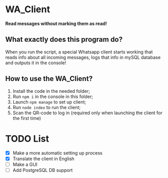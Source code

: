 # WA_Client
<b>Read messages without marking them as read!</b>
<h2>What exactly does this program do?</h2>
<p>When you run the script, a special Whatsapp client starts working that reads info about all incoming messages, logs that info in mySQL database and outputs it in the console!</p>
<h2>How to use the WA_Client?</h2>

 1. Install the code in the needed folder;
 2. Run `npm i` in the console in this folder;
 3. Launch `npm manage` to set up client;
 4. Run `node index` to run the client;
 5. Scan the QR-code to log in (required only when launching the client for the first time)
<h1>TODO List</h1>

 - [x] Make a more automatic setting up process
 - [x] Translate the client in English
 - [ ] Make a GUI
 - [ ] Add PostgreSQL DB support